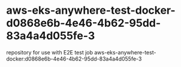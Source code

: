 # aws-eks-anywhere-test-docker-d0868e6b-4e46-4b62-95dd-83a4a4d055fe-3
repository for use with E2E test job aws-eks-anywhere-test-docker:d0868e6b-4e46-4b62-95dd-83a4a4d055fe-3
